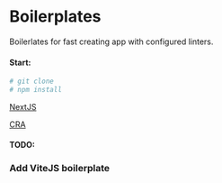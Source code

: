 # Boilerplates
Boilerlates for fast creating app with configured linters.

#### Start:
```bash
# git clone
# npm install
```

[NextJS](https://github.com/ViktorFAlex/Next.js-template)

[CRA](https://github.com/ViktorFAlex/boilerplate/tree/main/my-app)


#### TODO: 
### Add ViteJS boilerplate
